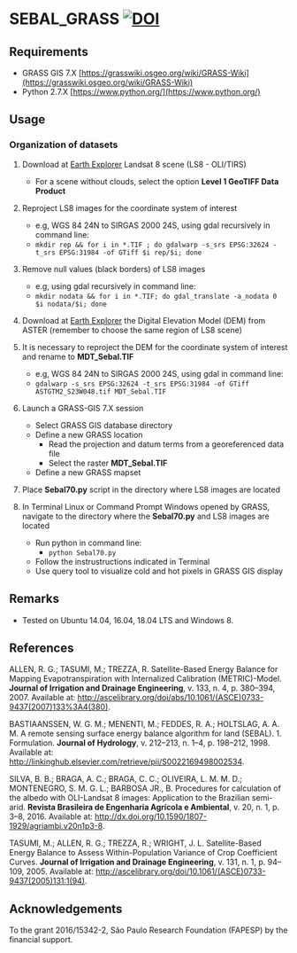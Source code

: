 # SEBAL_GRASS [![DOI](https://zenodo.org/badge/DOI/10.5281/zenodo.167350.svg)](https://doi.org/10.5281/zenodo.167350)

## Requirements

* GRASS GIS 7.X [https://grasswiki.osgeo.org/wiki/GRASS-Wiki](https://grasswiki.osgeo.org/wiki/GRASS-Wiki)
* Python 2.7.X [https://www.python.org/](https://www.python.org/)

## Usage

### Organization of datasets

1. Download at [Earth Explorer](http://earthexplorer.usgs.gov/) Landsat 8 scene (LS8 - OLI/TIRS)
    - For a scene without clouds, select the option **Level 1 GeoTIFF Data
    Product**

3. Reproject LS8 images for the coordinate system of interest
   - e.g, WGS 84 24N to SIRGAS 2000 24S, using gdal recursively in command line:
   - `mkdir rep && for i in *.TIF ; do gdalwarp -s_srs EPSG:32624 -t_srs EPSG:31984 -of GTiff $i rep/$i; done`

4. Remove null values (black borders) of LS8 images
   - e.g, using gdal recursively in command line:
   - `mkdir nodata && for i in *.TIF; do gdal_translate -a_nodata 0 $i nodata/$i; done`

5. Download at [Earth Explorer](http://earthexplorer.usgs.gov/) the Digital Elevation Model (DEM) from ASTER (remember to choose the same region of LS8 scene)

6. It is necessary to reproject the DEM for the coordinate system of interest and rename to **MDT_Sebal.TIF**
   - e.g, WGS 84 24N to SIRGAS 2000 24S, using gdal in command line:
   - `gdalwarp -s_srs EPSG:32624 -t_srs EPSG:31984 -of GTiff ASTGTM2_S23W048.tif MDT_Sebal.TIF`

7. Launch a GRASS-GIS 7.X session
    - Select GRASS GIS database directory
    - Define a new GRASS location
      - Read the projection and datum terms from a georeferenced data file
      - Select the raster **MDT_Sebal.TIF**
    - Define a new GRASS mapset

8. Place **Sebal70.py** script in the directory where LS8 images are located

9. In Terminal Linux or Command Prompt Windows opened by GRASS, navigate to the directory where the **Sebal70.py** and LS8 images are located
   - Run python in command line:
     - `python Sebal70.py`
   - Follow the instrustructions indicated in Terminal
   - Use query tool to visualize cold and hot pixels in GRASS GIS display

## Remarks

* Tested on Ubuntu 14.04, 16.04, 18.04 LTS and Windows 8.

## References

ALLEN, R. G.; TASUMI, M.; TREZZA, R. Satellite-Based Energy Balance for
Mapping Evapotranspiration with Internalized Calibration (METRIC)-Model. **Journal of
Irrigation and Drainage Engineering**, v. 133, n. 4, p. 380–394, 2007. Available at:
<http://ascelibrary.org/doi/abs/10.1061/(ASCE)0733-9437(2007)133%3A4(380)>.

BASTIAANSSEN, W. G. M.; MENENTI, M.; FEDDES, R. A.; HOLTSLAG, A.
A. M. A remote sensing surface energy balance algorithm for land (SEBAL). 1.
Formulation. **Journal of Hydrology**, v. 212–213, n. 1–4, p. 198–212, 1998. Available at:
<http://linkinghub.elsevier.com/retrieve/pii/S0022169498002534>.

SILVA, B. B.; BRAGA, A. C.; BRAGA, C. C.; OLIVEIRA, L. M. M. D.; MONTENEGRO,
S. M. G. L.; BARBOSA JR., B. Procedures for calculation of the albedo with
OLI-Landsat 8 images: Application to the Brazilian semi-arid. **Revista Brasileira
de Engenharia Agrícola e Ambiental**, v. 20, n. 1, p. 3–8, 2016. Available at:
<http://dx.doi.org/10.1590/1807-1929/agriambi.v20n1p3-8>.

TASUMI, M.; ALLEN, R. G.; TREZZA, R.; WRIGHT, J. L. Satellite-Based Energy
Balance to Assess Within-Population Variance of Crop Coefficient Curves. **Journal of
Irrigation and Drainage Engineering**, v. 131, n. 1, p. 94–109, 2005. Available at:
<http://ascelibrary.org/doi/10.1061/(ASCE)0733-9437(2005)131:1(94)>.

## Acknowledgements

To the grant 2016/15342-2, São Paulo Research Foundation (FAPESP) by the financial support.

